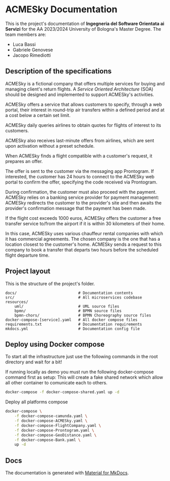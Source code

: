 # ACMESky Documentation

This is the project's documentation of **Ingegneria del Software Orientata ai Servizi** for the AA 2023/2024 University of Bologna's Master Degree. The team members are:

- Luca Bassi
- Gabriele Genovese
- Jacopo Rimediotti

## Description of the specifications

ACMESky is a fictional company that offers multiple services for buying and managing client's return flights. A _Service Oriented Architecture_ (SOA) should be designed and implemented to support ACMESky's activities.

ACMESky offers a service that allows customers to specify, through a web portal, their interest in round-trip air transfers within a defined period and at a cost below a certain set limit.

ACMESky daily queries airlines to obtain quotes for flights of interest to its customers.

ACMESky also receives last-minute offers from airlines, which are sent upon activation without a preset schedule.

When ACMESky finds a flight compatible with a customer's request, it prepares an offer.

The offer is sent to the customer via the messaging app Prontogram. If interested, the customer has 24 hours to connect to the ACMESky web portal to confirm the offer, specifying the code received via Prontogram.

During confirmation, the customer must also proceed with the payment. ACMESky relies on a banking service provider for payment management: ACMESky redirects the customer to the provider's site and then awaits the provider's confirmation message that the payment has been made.

If the flight cost exceeds 1000 euros, ACMESky offers the customer a free transfer service to/from the airport if it is within 30 kilometers of their home.

In this case, ACMESky uses various chauffeur rental companies with which it has commercial agreements. The chosen company is the one that has a location closest to the customer's home. ACMESky sends a request to this company to book a transfer that departs two hours before the scheduled flight departure time.

## Project layout

This is the structure of the project's folder.

    docs/                           # Documentation contents
    src/                            # All microservices codebase
    resources/
        uml/                        # UML source files
        bpmn/                       # BPMN source files
        bpmn-chors/                 # BPMN Choreography source files
    docker-compose-[service].yaml   # All docker compose files
    requirements.txt                # Documentation requirements
    mkdocs.yml                      # Documentation config file

## Deploy using Docker compose

To start all the infrastructure just use the following commands in the root directory and wait for a bit!

If running locally as demo you must run the following docker-compose command first as setup:
This will create a fake shared network which allow all other container to comunicate each to others.

```bash
docker-compose -f docker-compose-shared.yaml up -d
```

Deploy all platforms compose

```bash
docker-compose \
    -f docker-compose-camunda.yaml \
    -f docker-compose-ACMESky.yaml \
    -f docker-compose-FlightCompany.yaml \
    -f docker-compose-Prontogram.yaml \
    -f docker-compose-GeoDistance.yaml \
    -f docker-compose-Bank.yaml \
    up -d
```

## Docs

The documentation is generated with [Material for MkDocs](https://squidfunk.github.io/mkdocs-material/).

